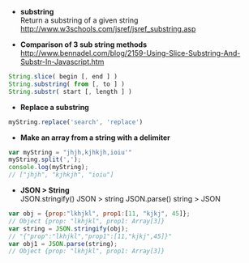 * **substring**      
Return a substring of a given string       
http://www.w3schools.com/jsref/jsref_substring.asp

* **Comparison of 3 sub string methods**   
http://www.bennadel.com/blog/2159-Using-Slice-Substring-And-Substr-In-Javascript.htm   
````js
String.slice( begin [, end ] )
String.substring( from [, to ] )
String.substr( start [, length ] )
````

* **Replace a substring**   
````js
myString.replace('search', 'replace')
````

* **Make an array from a string with a delimiter**   
````js
var myString = "jhjh,kjhkjh,ioiu'"
myString.split(',');
console.log(myString);
// ["jhjh", "kjhkjh", "ioiu"]
````

* **JSON > String**   
JSON.stringify() JSON > string 
JSON.parse() string > JSON 

````js
var obj = {prop:"lkhjkl", prop1:[11, "kjkj", 45]};
// Object {prop: "lkhjkl", prop1: Array[3]}
var string = JSON.stringify(obj);
// "{"prop":"lkhjkl","prop1":[11,"kjkj",45]}"
var obj1 = JSON.parse(string);
// Object {prop: "lkhjkl", prop1: Array[3]}
````
